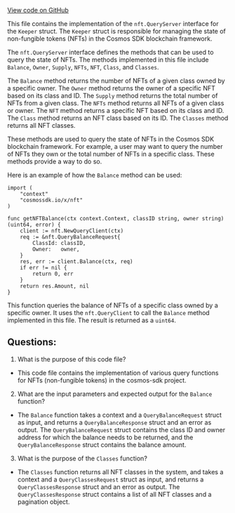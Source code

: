 [View code on GitHub](https://github.com/cosmos/cosmos-sdk.git/x/nft/keeper/grpc_query.go)

This file contains the implementation of the `nft.QueryServer` interface for the `Keeper` struct. The `Keeper` struct is responsible for managing the state of non-fungible tokens (NFTs) in the Cosmos SDK blockchain framework. 

The `nft.QueryServer` interface defines the methods that can be used to query the state of NFTs. The methods implemented in this file include `Balance`, `Owner`, `Supply`, `NFTs`, `NFT`, `Class`, and `Classes`. 

The `Balance` method returns the number of NFTs of a given class owned by a specific owner. The `Owner` method returns the owner of a specific NFT based on its class and ID. The `Supply` method returns the total number of NFTs from a given class. The `NFTs` method returns all NFTs of a given class or owner. The `NFT` method returns a specific NFT based on its class and ID. The `Class` method returns an NFT class based on its ID. The `Classes` method returns all NFT classes.

These methods are used to query the state of NFTs in the Cosmos SDK blockchain framework. For example, a user may want to query the number of NFTs they own or the total number of NFTs in a specific class. These methods provide a way to do so. 

Here is an example of how the `Balance` method can be used:

```
import (
    "context"
    "cosmossdk.io/x/nft"
)

func getNFTBalance(ctx context.Context, classID string, owner string) (uint64, error) {
    client := nft.NewQueryClient(ctx)
    req := &nft.QueryBalanceRequest{
        ClassId: classID,
        Owner:   owner,
    }
    res, err := client.Balance(ctx, req)
    if err != nil {
        return 0, err
    }
    return res.Amount, nil
}
```

This function queries the balance of NFTs of a specific class owned by a specific owner. It uses the `nft.QueryClient` to call the `Balance` method implemented in this file. The result is returned as a `uint64`.
## Questions: 
 1. What is the purpose of this code file?
- This code file contains the implementation of various query functions for NFTs (non-fungible tokens) in the cosmos-sdk project.

2. What are the input parameters and expected output for the `Balance` function?
- The `Balance` function takes a context and a `QueryBalanceRequest` struct as input, and returns a `QueryBalanceResponse` struct and an error as output. The `QueryBalanceRequest` struct contains the class ID and owner address for which the balance needs to be returned, and the `QueryBalanceResponse` struct contains the balance amount.

3. What is the purpose of the `Classes` function?
- The `Classes` function returns all NFT classes in the system, and takes a context and a `QueryClassesRequest` struct as input, and returns a `QueryClassesResponse` struct and an error as output. The `QueryClassesResponse` struct contains a list of all NFT classes and a pagination object.